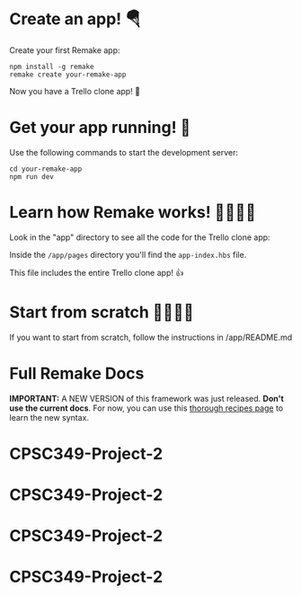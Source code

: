 # Create an app! 🪂

Create your first Remake app:

```
npm install -g remake
remake create your-remake-app
```

Now you have a Trello clone app! 🤩

# Get your app running! 🛵

Use the following commands to start the development server:

```
cd your-remake-app
npm run dev
```

# Learn how Remake works! 👩‍💻👨‍💻

Look in the "app" directory to see all the code for the Trello clone app:

Inside the `/app/pages` directory you'll find the `app-index.hbs` file.

This file includes the entire Trello clone app! 👍

# Start from scratch 👨‍🎨👩‍🎨

If you want to start from scratch, follow the instructions in /app/README.md

# Full Remake Docs

**IMPORTANT:** A NEW VERSION of this framework was just released. **Don't use the current docs**. For now, you can use this [thorough recipes page](https://recipes.remaketheweb.com/) to learn the new syntax.
# CPSC349-Project-2
# CPSC349-Project-2
# CPSC349-Project-2
# CPSC349-Project-2
